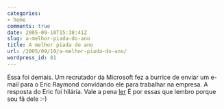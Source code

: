 ```yaml
---
categories:
- home
comments: true
date: 2005-09-10T15:38:41Z
slug: a-melhor-piada-do-ano
title: A melhor piada do ano
url: /2005/09/10/a-melhor-piada-do-ano/
wordpress_id: 81
---
```


Essa foi demais. Um recrutador da Microsoft fez a burrice de enviar um e-mail para o Eric Raymond convidando ele para trabalhar na empresa.
A resposta do Eric foi hilária. Vale a pena [ler](http://esr.ibiblio.org/index.php?p=208)
É por essas que lembro porque sou fã dele :-)
